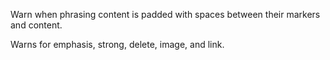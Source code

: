 Warn when phrasing content is padded with spaces between their markers and
content.

Warns for emphasis, strong, delete, image, and link.